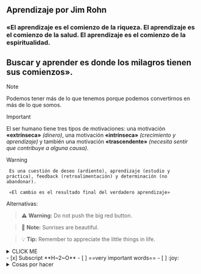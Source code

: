 ## Aprendizaje por Jim Rohn
### «El **aprendizaje** es el comienzo de la **riqueza**. El **aprendizaje** es el comienzo de la **salud**. El **aprendizaje** es el comienzo de la **espiritualidad**.
## Buscar y aprender es donde los milagros tienen sus comienzos».

>[!NOTE] 
>
>Podemos tener más de lo que tenemos porque podemos convertirnos en más de lo que somos.

>[!IMPORTANT]
>
>El ser humano tiene tres tipos de motivaciones: una motivación **«extrínseca»** *(dinero)*, una motivación **«intrínseca»** *(crecimiento y aprendizaje)* y también una motivación **«trascendente»** *(necesita sentir que contribuye a alguna causa)*.
> 

>[!WARNING]
>
>  `` 
>   Es una cuestión de deseo (ardiente), aprendizaje (estudio y práctica), feedback (retroalimentación) y determinación (no abandonar). 
> ``
>
>  ``` 
>   «El cambio es el resultado final del verdadero aprendizaje» 
>  ```

Alternativas: 

> :warning: **Warning:** Do not push the big red button.

> :memo: **Note:** Sunrises are beautiful.

> :bulb: **Tip:** Remember to appreciate the little things in life.

<details><summary>CLICK ME</summary>
<p>

#### Se puede ocultar cualquier cosa, incluso Codigo

```json
{
  "firstName": "Aristides",
  "lastName": "Vallester",
  "age": 42
}
```
</p>
</details>
- [x] Subscript **H~2~O**
- [ ] ==very important words==
- [ ] :joy:
<details><summary>Cosas por hacer</summary>
<p>
<ul>
  <li>1</li>
  <li>2</li>
  <li>3</li>
</ul>
</p>
</details>
